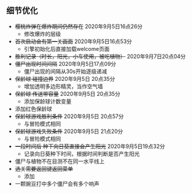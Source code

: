 ## 细节优化

- ~~樱桃炸弹在爆炸期间仍然存在~~	 2020年9月5日16点26分
  - 修改爆炸的层级
- ~~首次启动会有第一关画面~~ 	        2020年9月5日16点53分
  - 引擎初始化后直接加载welcome页面
- ~~胜利记录（时长，阳光，小车使用，被吃植物）~~  2020年9月7日20点04分
- ~~僵尸出现时间间隔~~                        2020年9月5日17点09分
  - 僵尸出现的间隔从30s开始逐级递减
- ~~保龄球 碰撞边界~~                           2020年9月5日 20点35分
  - 增加透明多边形精灵，当作空气墙
- ~~保龄球 传送带容量~~                       2020年9月5日 20点35分
  - 添加保龄球计数变量
- 添加红色保龄球
- ~~保龄球游戏胜利条件~~                  2020年9月5日 20点57分
  - 与冒险模式相同
- ~~保龄球游戏失败条件~~                    2020年9月5日 21点20分
  - 与冒险模式相同
- ~~一段时间后 种下向日葵直接会产生阳光~~   2020年9月5日19点32分
  - 记录向日葵种下时间，根据时间判断是否产生阳光      
- 僵尸与植物不在目测不在同一水平线上
- ~~选关需要返回键返回菜单~~
  - 添加
- 一颗豌豆打中多个僵尸会有多个响声